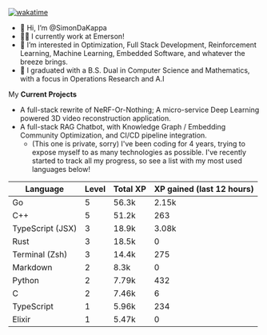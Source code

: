
[![wakatime](https://wakatime.com/badge/user/50e6c678-94a9-4739-af51-360aeb113c51.svg)](https://wakatime.com/@50e6c678-94a9-4739-af51-360aeb113c51)

- 👋 Hi, I’m @SimonDaKappa
- 🧑‍💼 I currently work at Emerson!
- 👀 I’m interested in Optimization, Full Stack Development, Reinforcement Learning, Machine Learning, Embedded Software, and whatever the breeze brings.
- 🌱 I graduated with a B.S. Dual in Computer Science and Mathematics, with a focus in Operations Research and A.I

My **Current Projects** 
- A full-stack rewrite of NeRF-Or-Nothing; A micro-service Deep Learning powered 3D video reconstruction application.
- A full-stack RAG Chatbot, with Knowledge Graph / Embedding Community Optimization, and CI/CD pipeline integration.
  - (This one is private, sorry)
I've been coding for 4 years, trying to expose myself to as many technologies as possible. I've recently started to track all my progress, so see
a list with my most used languages below!

| Language | Level | Total XP | XP gained (last 12 hours) |
| --- | --- | --- | --- |
| Go | 5 | 56.3k | 2.15k |
| C++ | 5 | 51.2k | 263 |
| TypeScript (JSX) | 3 | 18.9k | 3.08k |
| Rust | 3 | 18.5k | 0 |
| Terminal (Zsh) | 3 | 14.4k | 275 |
| Markdown | 2 | 8.3k | 0 |
| Python | 2 | 7.79k | 432 |
| C | 2 | 7.46k | 6 |
| TypeScript | 1 | 5.96k | 234 |
| Elixir | 1 | 5.47k | 0 |